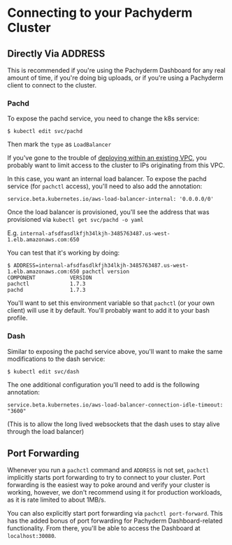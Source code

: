 # Connecting to your Pachyderm Cluster


## Directly Via ADDRESS

This is recommended if you're using the Pachyderm Dashboard for any real amount of time, if you're doing big uploads, or if you're using a Pachyderm client to connect to the cluster.

### Pachd

To expose the pachd service, you need to change the k8s service:

```
$ kubectl edit svc/pachd
```

Then mark the `type` as `LoadBalancer`

If you've gone to the trouble of [deploying within an existing VPC](./existing_vpc), you probably want to limit access to the cluster to IPs originating from this VPC.

In this case, you want an internal load balancer. To expose the pachd service (for `pachctl` access), you'll need to also add the annotation:

```
service.beta.kubernetes.io/aws-load-balancer-internal: '0.0.0.0/0'
```

Once the load balancer is provisioned, you'll see the address that was provisioned via `kubectl get svc/pachd -o yaml`

E.g. `internal-afsdfasdlkfjh34lkjh-3485763487.us-west-1.elb.amazonaws.com:650`

You can test that it's working by doing:

```
$ ADDRESS=internal-afsdfasdlkfjh34lkjh-3485763487.us-west-1.elb.amazonaws.com:650 pachctl version
COMPONENT           VERSION                                          
pachctl             1.7.3  
pachd               1.7.3
```

You'll want to set this environment variable so that `pachctl` (or your own client) will use it by default. You'll probably want to add it to your bash profile.

### Dash

Similar to exposing the pachd service above, you'll want to make the same modifications to the dash service:

```
$ kubectl edit svc/dash
```

The one additional configuration you'll need to add is the following annotation:

```
service.beta.kubernetes.io/aws-load-balancer-connection-idle-timeout: "3600"
```

(This is to allow the long lived websockets that the dash uses to stay alive through the load balancer)

## Port Forwarding

Whenever you run a `pachctl` command and `ADDRESS` is not set, `pachctl` implicitly starts port forwarding to try to connect to your cluster. Port forwarding is the easiest way to poke around and verify your cluster is working, however, we don't recommend using it for production workloads, as it is rate limited to about 1MB/s.

You can also explicitly start port forwarding via `pachctl port-forward`. This has the added bonus of port forwarding for Pachyderm Dashboard-related functionality. From there, you'll be able to access the Dashboard at `localhost:30080`.
